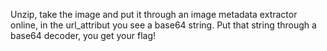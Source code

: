 Unzip, take the image and put it through an image metadata extractor online, in the url_attribut you see a base64 string. Put that string through a base64 decoder, you get your flag!